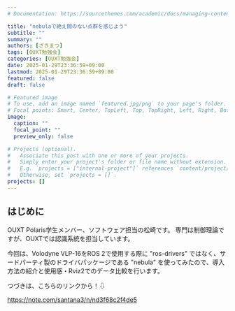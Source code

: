 ```yaml
---
# Documentation: https://sourcethemes.com/academic/docs/managing-content/

title: "nebulaで絶え間のない点群を感じよう"
subtitle: ""
summary: ""
authors: [ざきまつ]
tags: [OUXT勉強会]
categories: [OUXT勉強会]
date: 2025-01-29T23:36:59+09:00
lastmod: 2025-01-29T23:36:59+09:00
featured: false
draft: false

# Featured image
# To use, add an image named `featured.jpg/png` to your page's folder.
# Focal points: Smart, Center, TopLeft, Top, TopRight, Left, Right, BottomLeft, Bottom, BottomRight.
image:
  caption: ""
  focal_point: ""
  preview_only: false

# Projects (optional).
#   Associate this post with one or more of your projects.
#   Simply enter your project's folder or file name without extension.
#   E.g. `projects = ["internal-project"]` references `content/project/deep-learning/index.md`.
#   Otherwise, set `projects = []`.
projects: []
---
```


## はじめに
OUXT Polaris学生メンバー、ソフトウェア担当の松崎です。
専門は制御理論ですが、OUXTでは認識系統を担当しています。

今回は、Volodyne VLP-16をROS 2で使用する際に "ros-drivers" ではなく、サードパーティ製のドライバパッケージである "nebula" を使ってみたので、導入方法の紹介と使用感・Rviz2でのデータ比較を行います。

つづきは、こちらのリンクから！⇩

https://note.com/santana3/n/nd3f68c2f4de5